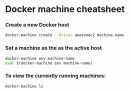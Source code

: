 
# Docker machine cheatsheet

### Create a new Docker host
```sh
docker-machine create --driver amazonec2 machine-name
```

### Set a machine as the as the active host 
```sh
docker-machine env machine-name
eval $(docker-machine env machine-name)
```

### To view the currently running machines:

```sh
docker-machine ls
```
